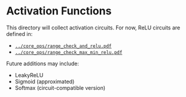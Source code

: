 # Activation Functions

This directory will collect activation circuits. For now, ReLU circuits are defined in:

- [`../core_ops/range_check_and_relu.pdf`](../core_ops/range_check_and_relu.pdf)
- [`../core_ops/range_check_max_min_relu.pdf`](../core_ops/range_check_max_min_relu.pdf)

Future additions may include:
- LeakyReLU
- Sigmoid (approximated)
- Softmax (circuit-compatible version)


